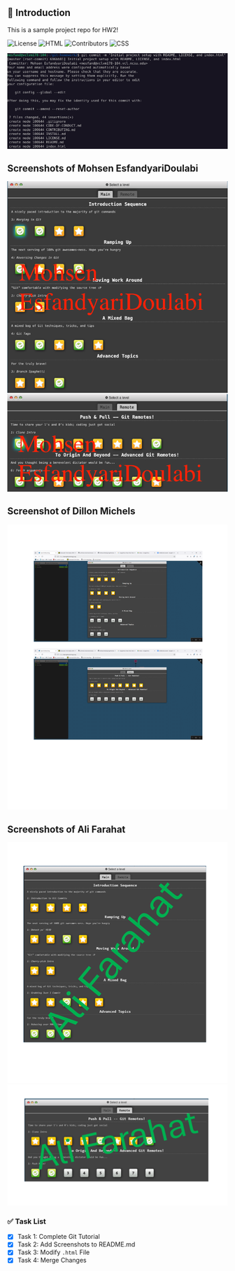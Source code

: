 ## 📝 Introduction
This is a sample project repo for HW2!

![License](https://img.shields.io/badge/License-MIT-green?style=for-the-badge)
![HTML](https://img.shields.io/badge/HTML-239120?style=for-the-badge&logo=html5&logoColor=white)
![Contributors](https://img.shields.io/badge/Contributors-3-blue?style=for-the-badge)
![CSS](https://img.shields.io/badge/CSS-239120?style=for-the-badge&logo=css3&logoColor=white)

![Project Screenshot](images/ss1.png)


## Screenshots of Mohsen EsfandyariDoulabi
![Git intro Screenshot](images/MED-SS1.png)
![Git intro Screenshot](images/MED-SS2.png)

## Screenshot of Dillon Michels
![Project Screenshot](images/github_tutorial_pictures.png)

## Screenshots of Ali Farahat
![Git Tutorial Exercises](images/Ali-Picture1.png) 
![Git Tutorial Exercises](images/Ali-Picture2.png)

### ✅ Task List
- [x] Task 1: Complete Git Tutorial
- [x] Task 2: Add Screenshots to README.md
- [x] Task 3: Modify `.html` File
- [x] Task 4: Merge Changes
